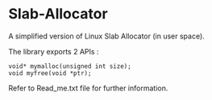 # Slab-Allocator

A simplified version of Linux Slab Allocator (in user space). 

The library exports 2 APIs :

~~~
void* mymalloc(unsigned int size);
void myfree(void *ptr);
~~~

Refer to Read_me.txt file for further information.
